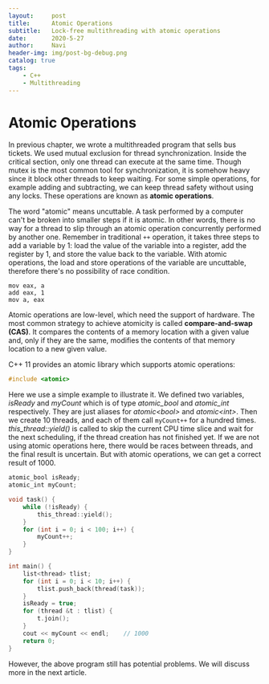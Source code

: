 ```yaml
---
layout:     post
title:      Atomic Operations
subtitle:   Lock-free multithreading with atomic operations
date:       2020-5-27
author:     Navi
header-img: img/post-bg-debug.png
catalog: true
tags:
    - C++
    - Multithreading
---
```


# Atomic Operations

In previous chapter, we wrote a multithreaded program that sells bus tickets. We used mutual exclusion for thread synchronization. Inside the critical section, only one thread can execute at the same time. Though mutex is the most common tool for synchronization, it is somehow heavy since it block other threads to keep waiting. For some simple operations, for example adding and subtracting, we can keep thread safety without using any locks. These operations are known as **atomic operations**.

The word "atomic" means uncuttable. A task performed by a computer can't be broken into smaller steps if it is atomic. In other words, there is no way for a thread to slip through an atomic operation concurrently performed by another one. Remember in traditional `++` operation, it takes three steps to add a variable by 1: load the value of the variable into a register, add the register by 1, and store the value back to the variable. With atomic operations, the load and store operations of the variable are uncuttable, therefore there's no possibility of race condition.

```assembly
mov eax, a
add eax, 1
mov a, eax
```

Atomic operations are low-level, which need the support of hardware. The most common strategy to achieve atomicity is called **compare-and-swap (CAS)**.  It compares the contents of a memory location with a given value and, only if they are the same, modifies the contents of that memory location to a new given value.

C++ 11 provides an atomic library which supports atomic operations:

```cpp
#include <atomic>
```

Here we use a simple example to illustrate it. We defined two variables, *isReady* and *myCount* which is of type *atomic_bool* and *atomic_int* respectively. They are just aliases for *atomic\<bool>* and *atomic\<int>*. Then we create 10 threads, and each of them call `myCount++` for a hundred times. *this_thread::yield()* is called to skip the current CPU time slice and wait for the next scheduling, if the thread creation has not finished yet. If we are not using atomic operations here, there would be races between threads, and the final result is uncertain. But with atomic operations, we can get a correct result of 1000.

```cpp
atomic_bool isReady;
atomic_int myCount;

void task() {
    while (!isReady) {
        this_thread::yield();
    }
    for (int i = 0; i < 100; i++) {
        myCount++;
    }
}

int main() {
    list<thread> tlist;
    for (int i = 0; i < 10; i++) {
        tlist.push_back(thread(task));
    }
    isReady = true;
    for (thread &t : tlist) {
        t.join();
    }
    cout << myCount << endl;	// 1000
    return 0;
}
```

However, the above program still has potential problems. We will discuss more in the next article.